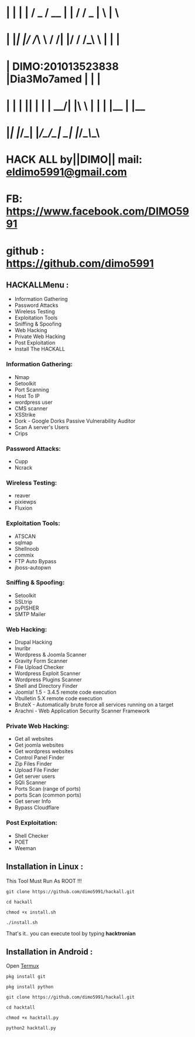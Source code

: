 #                           
#       | | | | / _ \/  __ \| | / / _ \| \   | \                       
#       | |_| |/ /_\ \ /  \/| |/ / /_\ \ |   | |                                                                       
#       | DIMO:201013523838 |Dia3Mo7amed |   | |                        
#       | | | || | | | \__/\| |\ \ | | | |__ | |__                              
#       |_| |_/\_| |_/\____/\_| \__| |_/\____\\____\                   
#       HACK ALL by||DIMO|| mail: eldimo5991@gmail.com
#           FB: https://www.facebook.com/DIMO5991
#           github : https://github.com/dimo5991

## HACKALLMenu :

- Information Gathering
- Password Attacks
- Wireless Testing
- Exploitation Tools
- Sniffing & Spoofing
- Web Hacking
- Private Web Hacking
- Post Exploitation
- Install The HACKALL

### Information Gathering:

- Nmap
- Setoolkit
- Port Scanning
- Host To IP
- wordpress user
- CMS scanner
- XSStrike
- Dork - Google Dorks Passive Vulnerability Auditor
- Scan A server's Users
- Crips

### Password Attacks:

- Cupp
- Ncrack

### Wireless Testing:

- reaver
- pixiewps
- Fluxion

### Exploitation Tools:

- ATSCAN
- sqlmap
- Shellnoob
- commix
- FTP Auto Bypass
- jboss-autopwn

### Sniffing & Spoofing:

- Setoolkit
- SSLtrip
- pyPISHER
- SMTP Mailer

### Web Hacking:

- Drupal Hacking
- Inurlbr
- Wordpress & Joomla Scanner
- Gravity Form Scanner
- File Upload Checker
- Wordpress Exploit Scanner
- Wordpress Plugins Scanner
- Shell and Directory Finder
- Joomla! 1.5 - 3.4.5 remote code execution
- Vbulletin 5.X remote code execution
- BruteX - Automatically brute force all services running on a target
- Arachni - Web Application Security Scanner Framework

### Private Web Hacking:

- Get all websites
- Get joomla websites
- Get wordpress websites
- Control Panel Finder
- Zip Files Finder
- Upload File Finder
- Get server users
- SQli Scanner
- Ports Scan (range of ports)
- ports Scan (common ports)
- Get server Info
- Bypass Cloudflare

### Post Exploitation:

- Shell Checker
- POET
- Weeman

## Installation in Linux :

This Tool Must Run As ROOT !!!

```git clone https://github.com/dimo5991/hackall.git```

```cd hackall```

```chmod +x install.sh```

```./install.sh```

That's it.. you can execute tool by typing **hacktronian**

## Installation in Android :

Open [Termux](https://play.google.com/store/apps/details?id=com.termux)

```pkg install git```

```pkg install python```

```git clone https://github.com/dimo5991/hackall.git```

```cd hacktall```

```chmod +x hacktall.py```

```python2 hacktall.py```


